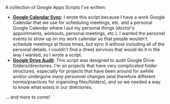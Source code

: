 A collection of Google Apps Scripts I've written:

* [**Google Calendar Sync**](https://github.com/caodonnell/COD-GoogleAppScripts/tree/main/GoogleCalendarSync): I wrote this script because I have a work Google Calendar that we use for scheduling meetings, etc. and a personal Google Calendar where I put my personal things (doctor's appointments, workouts, personal meetings, etc.). I wanted the personal events to show up on my work calendar so that people wouldn't schedule meetings at those times, but sync it without including all of the personal details. I couldn't find a (free) services that would do it in the way I wanted, so I wrote a script.
* [**Google Drive Audit**](https://github.com/caodonnell/COD-GoogleAppScripts/tree/main/GoogleDriveAudit): This script was designed to audit Google Drive folders/directories. I'm on projects that have very complicated folder structures, especially for projects that have been around for awhile and/or undergone many personnel changes (and therefore different norms/practices for organizing files/folders), and so we needed a way to know what exists in our directories.

... and more to come!
